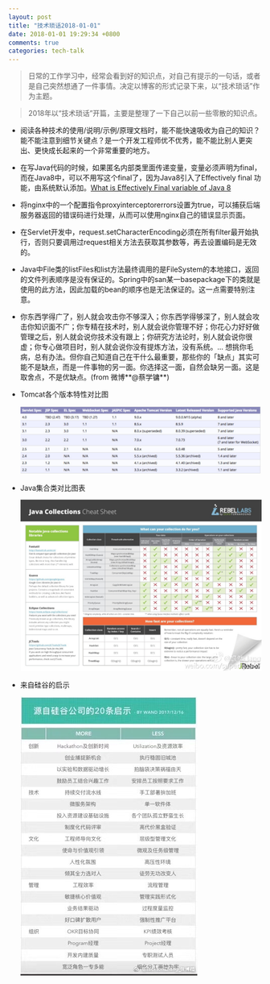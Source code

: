 ```yaml
---
layout: post
title: "技术琐话2018-01-01"
date: 2018-01-01 19:29:34 +0800
comments: true
categories: tech-talk
---
```


>日常的工作学习中，经常会看到好的知识点，对自己有提示的一句话，或者是自己突然想通了一件事情。决定以博客的形式记录下来，以“技术琐话”作为主题。

> 2018年以“技术琐话”开篇，主要是整理了一下自己以前一些零散的知识点。

- 阅读各种技术的使用/说明/示例/原理文档时，能不能快速吸收为自己的知识？能不能注意到细节关键点？是一个开发工程师优不优秀，能不能比别人更突出、更快成长起来的一个非常重要的地方。

- 在写Java代码的时候，如果匿名内部类里面传递变量，变量必须声明为final，而在Java8中，可以不用写这个final了，因为Java8引入了Effectively final 功能，由系统默认添加。[What is Effectively Final variable of Java 8](http://t.cn/R5QgeVW)

- 将nginx中的一个配置指令proxyinterceptorerrors设置为true，可以捕获后端服务器返回的错误码进行处理，从而可以使用nginx自己的错误显示页面。 ​​​​

- 在Servlet开发中，request.setCharacterEncoding必须在所有filter最开始执行，否则只要调用过request相关方法去获取其参数等，再去设置编码是无效的。 

- Java中File类的listFiles和list方法最终调用的是FileSystem的本地接口，返回的文件列表顺序是没有保证的。Spring中的san某一basepackage下的类就是使用的此方法，因此加载的bean的顺序也是无法保证的。这一点需要特别注意。 ​​​​​​

- 你东西学得广了，别人就会攻击你不够深入；你东西学得够深了，别人就会攻击你知识面不广；你专精在技术时，别人就会说你管理不好；你花心力好好做管理之后，别人就会说你技术没有跟上；你研究方法论时，别人就会说你很虚；你专心做项目时，别人就会说你没有提炼方法，没有系统。... 想挑你毛病，总有办法。但你自己知道自己在干什么最重要，那些你的「缺点」其实可能不是缺点，而是一件事物的另一面。你选择这一面，自然会缺另一面。这是取舍点，不是优缺点。(from 微博**@蔡学镛**)

- Tomcat各个版本特性对比图

	![](/images/blog_images/tc.png)
	
- Java集合类对比图表

	![](/images/blog_images/java-collections.jpg)
	
- 来自硅谷的启示

	![](/images/blog_images/silicon-tech.jpg)
